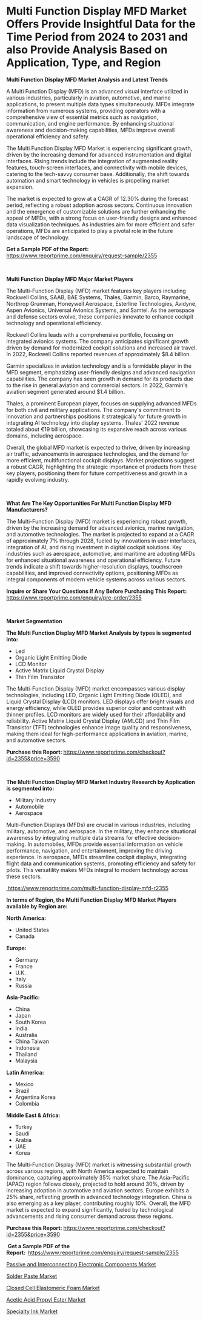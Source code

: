 <p><h1>Multi Function Display MFD Market Offers Provide Insightful Data for the Time Period from 2024 to 2031 and also Provide Analysis Based on Application, Type, and Region</h1></p><p><strong>Multi Function Display MFD Market Analysis and Latest Trends</strong></p>
<p><p>A Multi Function Display (MFD) is an advanced visual interface utilized in various industries, particularly in aviation, automotive, and marine applications, to present multiple data types simultaneously. MFDs integrate information from numerous systems, providing operators with a comprehensive view of essential metrics such as navigation, communication, and engine performance. By enhancing situational awareness and decision-making capabilities, MFDs improve overall operational efficiency and safety.</p><p>The Multi Function Display MFD Market is experiencing significant growth, driven by the increasing demand for advanced instrumentation and digital interfaces. Rising trends include the integration of augmented reality features, touch-screen interfaces, and connectivity with mobile devices, catering to the tech-savvy consumer base. Additionally, the shift towards automation and smart technology in vehicles is propelling market expansion. </p><p>The market is expected to grow at a CAGR of 12.30% during the forecast period, reflecting a robust adoption across sectors. Continuous innovation and the emergence of customizable solutions are further enhancing the appeal of MFDs, with a strong focus on user-friendly designs and enhanced data visualization techniques. As industries aim for more efficient and safer operations, MFDs are anticipated to play a pivotal role in the future landscape of technology.</p></p>
<p><strong>Get a Sample PDF of the Report:&nbsp;</strong> <a href="https://www.reportprime.com/enquiry/request-sample/2355?utm_campaign=1088&utm_medium=2&utm_source=Github&utm_content=ia&utm_term=15112024&utm_id=multi-function-display-mfd">https://www.reportprime.com/enquiry/request-sample/2355</a></p>
<p>&nbsp;</p>
<p><strong>Multi Function Display MFD Major Market Players</strong></p>
<p><p>The Multi-Function Display (MFD) market features key players including Rockwell Collins, SAAB, BAE Systems, Thales, Garmin, Barco, Raymarine, Northrop Grumman, Honeywell Aerospace, Esterline Technologies, Avidyne, Aspen Avionics, Universal Avionics Systems, and Samtel. As the aerospace and defense sectors evolve, these companies innovate to enhance cockpit technology and operational efficiency.</p><p>Rockwell Collins leads with a comprehensive portfolio, focusing on integrated avionics systems. The company anticipates significant growth driven by demand for modernized cockpit solutions and increased air travel. In 2022, Rockwell Collins reported revenues of approximately $8.4 billion.</p><p>Garmin specializes in aviation technology and is a formidable player in the MFD segment, emphasizing user-friendly designs and advanced navigation capabilities. The company has seen growth in demand for its products due to the rise in general aviation and commercial sectors. In 2022, Garmin's aviation segment generated around $1.4 billion.</p><p>Thales, a prominent European player, focuses on supplying advanced MFDs for both civil and military applications. The company's commitment to innovation and partnerships positions it strategically for future growth in integrating AI technology into display systems. Thales' 2022 revenue totaled about €19 billion, showcasing its expansive reach across various domains, including aerospace.</p><p>Overall, the global MFD market is expected to thrive, driven by increasing air traffic, advancements in aerospace technologies, and the demand for more efficient, multifunctional cockpit displays. Market projections suggest a robust CAGR, highlighting the strategic importance of products from these key players, positioning them for future competitiveness and growth in a rapidly evolving industry.</p></p>
<p>&nbsp;</p>
<p><strong>What Are The Key Opportunities For Multi Function Display MFD Manufacturers?</strong></p>
<p><p>The Multi-Function Display (MFD) market is experiencing robust growth, driven by the increasing demand for advanced avionics, marine navigation, and automotive technologies. The market is projected to expand at a CAGR of approximately 7% through 2028, fueled by innovations in user interfaces, integration of AI, and rising investment in digital cockpit solutions. Key industries such as aerospace, automotive, and maritime are adopting MFDs for enhanced situational awareness and operational efficiency. Future trends indicate a shift towards higher-resolution displays, touchscreen capabilities, and improved connectivity options, positioning MFDs as integral components of modern vehicle systems across various sectors.</p></p>
<p><strong>Inquire or Share Your Questions If Any Before Purchasing This Report:</strong> <a href="https://www.reportprime.com/enquiry/pre-order/2355?utm_campaign=1088&utm_medium=2&utm_source=Github&utm_content=ia&utm_term=15112024&utm_id=multi-function-display-mfd">https://www.reportprime.com/enquiry/pre-order/2355</a></p>
<p>&nbsp;</p>
<p><strong>Market Segmentation</strong></p>
<p><strong>The Multi Function Display MFD Market Analysis by types is segmented into:</strong></p>
<p><ul><li>Led</li><li>Organic Light Emitting Diode</li><li>LCD Monitor</li><li>Active Matrix Liquid Crystal Display</li><li>Thin Film Transistor</li></ul></p>
<p><p>The Multi-Function Display (MFD) market encompasses various display technologies, including LED, Organic Light Emitting Diode (OLED), and Liquid Crystal Display (LCD) monitors. LED displays offer bright visuals and energy efficiency, while OLED provides superior color and contrast with thinner profiles. LCD monitors are widely used for their affordability and reliability. Active Matrix Liquid Crystal Display (AMLCD) and Thin Film Transistor (TFT) technologies enhance image quality and responsiveness, making them ideal for high-performance applications in aviation, marine, and automotive sectors.</p></p>
<p><strong>Purchase this Report:&nbsp;</strong><a href="https://www.reportprime.com/checkout?id=2355&price=3590&utm_campaign=1088&utm_medium=2&utm_source=Github&utm_content=ia&utm_term=15112024&utm_id=multi-function-display-mfd">https://www.reportprime.com/checkout?id=2355&price=3590</a></p>
<p>&nbsp;</p>
<p><strong>The Multi Function Display MFD Market Industry Research by Application is segmented into:</strong></p>
<p><ul><li>Military Industry</li><li>Automobile</li><li>Aerospace</li></ul></p>
<p><p>Multi-Function Displays (MFDs) are crucial in various industries, including military, automotive, and aerospace. In the military, they enhance situational awareness by integrating multiple data streams for effective decision-making. In automobiles, MFDs provide essential information on vehicle performance, navigation, and entertainment, improving the driving experience. In aerospace, MFDs streamline cockpit displays, integrating flight data and communication systems, promoting efficiency and safety for pilots. This versatility makes MFDs integral to modern technology across these sectors.</p></p>
<p><a href="https://www.reportprime.com/multi-function-display-mfd-r2355?utm_campaign=1088&utm_medium=2&utm_source=Github&utm_content=ia&utm_term=15112024&utm_id=multi-function-display-mfd">&nbsp;https://www.reportprime.com/multi-function-display-mfd-r2355</a></p>
<p><strong>In terms of Region, the Multi Function Display MFD Market Players available by Region are:</strong></p>
<p>
    <p> <strong> North America: </strong>
        <ul>
            <li>United States</li>
            <li>Canada</li>
        </ul>
        </p> 
    <p> <strong> Europe: </strong>
        <ul>
            <li>Germany</li>
            <li>France</li>
            <li>U.K.</li>
            <li>Italy</li>
            <li>Russia</li>
        </ul>
        </p> 
    <p> <strong> Asia-Pacific: </strong>
        <ul>
            <li>China</li>
            <li>Japan</li>
            <li>South Korea</li>
            <li>India</li>
            <li>Australia</li>
            <li>China Taiwan</li>
            <li>Indonesia</li>
            <li>Thailand</li>
            <li>Malaysia</li>
        </ul>
        </p> 
    <p> <strong> Latin America: </strong>
        <ul>
            <li>Mexico</li>
            <li>Brazil</li>
            <li>Argentina Korea</li>
            <li>Colombia</li>
        </ul>
        </p> 
    <p> <strong> Middle East & Africa: </strong>
        <ul>
            <li>Turkey</li>
            <li>Saudi</li>
            <li>Arabia</li>
            <li>UAE</li>
            <li>Korea</li>
        </ul>
    </p>
    </p>
<p><p>The Multi-Function Display (MFD) market is witnessing substantial growth across various regions, with North America expected to maintain dominance, capturing approximately 35% market share. The Asia-Pacific (APAC) region follows closely, projected to hold around 30%, driven by increasing adoption in automotive and aviation sectors. Europe exhibits a 25% share, reflecting growth in advanced technology integration. China is also emerging as a key player, contributing roughly 10%. Overall, the MFD market is expected to expand significantly, fueled by technological advancements and rising consumer demand across these regions.</p></p>
<p><strong>Purchase this Report: </strong><a href="https://www.reportprime.com/checkout?id=2355&price=3590&utm_campaign=1088&utm_medium=2&utm_source=Github&utm_content=ia&utm_term=15112024&utm_id=multi-function-display-mfd">https://www.reportprime.com/checkout?id=2355&price=3590</a></p>
<p>&nbsp;<strong>Get a Sample PDF of the Report:&nbsp;&nbsp;</strong><a href="https://www.reportprime.com/enquiry/request-sample/2355?utm_campaign=1088&utm_medium=2&utm_source=Github&utm_content=ia&utm_term=15112024&utm_id=multi-function-display-mfd">https://www.reportprime.com/enquiry/request-sample/2355</a></p>
<p><strong></strong></p>
<p><p><a href="https://issuu.com/reportprime-2/docs/passive-and-interconnecting-electro_64601604847508?utm_campaign=1088&utm_medium=2&utm_source=Github&utm_content=ia&utm_term=15112024&utm_id=multi-function-display-mfd">Passive and Interconnecting Electronic Components Market</a></p><p><a href="https://issuu.com/reportprime-2/docs/solder-paste-market-size-2030.pptx_3c66d8a178e9ce?utm_campaign=1088&utm_medium=2&utm_source=Github&utm_content=ia&utm_term=15112024&utm_id=multi-function-display-mfd">Solder Paste Market</a></p><p><a href="https://www.linkedin.com/pulse/closed-cell-elastomeric-foam-market-share-analysis-vm2se?utm_campaign=1088&utm_medium=2&utm_source=Github&utm_content=ia&utm_term=15112024&utm_id=multi-function-display-mfd">Closed Cell Elastomeric Foam Market</a></p><p><a href="https://www.linkedin.com/pulse/strategic-market-insights-global-acetic-acid-propyl-ester-2024-vi61e?utm_campaign=1088&utm_medium=2&utm_source=Github&utm_content=ia&utm_term=15112024&utm_id=multi-function-display-mfd">Acetic Acid Propyl Ester Market</a></p><p><a href="https://www.linkedin.com/pulse/specialty-ink-market-size-growth-trends-statistics-myqpe?utm_campaign=1088&utm_medium=2&utm_source=Github&utm_content=ia&utm_term=15112024&utm_id=multi-function-display-mfd">Specialty Ink Market</a></p></p>